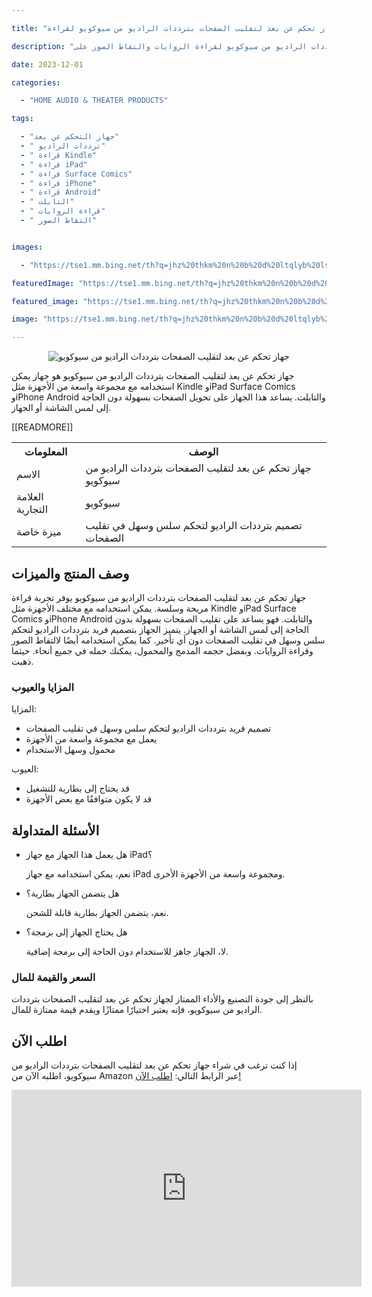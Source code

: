---
title: "جهاز تحكم عن بعد لتقليب الصفحات بترددات الراديو من سيوكويو لقراءة Kindle وiPad Surface Comics وiPhone Android والتابلت وقراءة الروايات والتقاط الصور"
description: "جهاز تحكم عن بعد لتقليب الصفحات بترددات الراديو من سيوكويو لقراءة الروايات والتقاط الصور على Kindle وiPad وSurface Comics وiPhone وAndroid والتابلت. (KODE ASIN=B08T8CZYF3, TAG=indrajaya-20)"
date: 2023-12-01
categories:
  - "HOME AUDIO & THEATER PRODUCTS"
tags:
  - "جهاز التحكم عن بعد"
  - " ترددات الراديو"
  - " قراءة Kindle"
  - " قراءة iPad"
  - " قراءة Surface Comics"
  - " قراءة iPhone"
  - " قراءة Android"
  - " التابلت"
  - " قراءة الروايات"
  - " التقاط الصور"

images:
  - "https://tse1.mm.bing.net/th?q=jhz%20thkm%20n%20b%20d%20ltqlyb%20lsfht%20btrddt%20lrdyw%20mn%20sywkwyw%20lqr%20kindle%20wipad%20surface%20comics%20wiphone%20android%20wltblt%20wqr%20lrwyt%20wltqt%20lswr%20kode%20asin%20b08t8czyf3%20tag%20indrajaya%2020"
featuredImage: "https://tse1.mm.bing.net/th?q=jhz%20thkm%20n%20b%20d%20ltqlyb%20lsfht%20btrddt%20lrdyw%20mn%20sywkwyw%20lqr%20kindle%20wipad%20surface%20comics%20wiphone%20android%20wltblt%20wqr%20lrwyt%20wltqt%20lswr%20kode%20asin%20b08t8czyf3%20tag%20indrajaya%2020"
featured_image: "https://tse1.mm.bing.net/th?q=jhz%20thkm%20n%20b%20d%20ltqlyb%20lsfht%20btrddt%20lrdyw%20mn%20sywkwyw%20lqr%20kindle%20wipad%20surface%20comics%20wiphone%20android%20wltblt%20wqr%20lrwyt%20wltqt%20lswr%20kode%20asin%20b08t8czyf3%20tag%20indrajaya%2020"
image: "https://tse1.mm.bing.net/th?q=jhz%20thkm%20n%20b%20d%20ltqlyb%20lsfht%20btrddt%20lrdyw%20mn%20sywkwyw%20lqr%20kindle%20wipad%20surface%20comics%20wiphone%20android%20wltblt%20wqr%20lrwyt%20wltqt%20lswr%20kode%20asin%20b08t8czyf3%20tag%20indrajaya%2020"
---

<center><img alt="جهاز تحكم عن بعد لتقليب الصفحات بترددات الراديو من سيوكويو" src="https://tse1.mm.bing.net/th?q=image جهاز تحكم عن بعد لتقليب الصفحات بترددات الراديو من سيوكويو لقراءة Kindle وiPad Surface Comics وiPhone Android والتابلت وقراءة الروايات والتقاط الصور (KODE ASIN=B08T8CZYF3, TAG=indrajaya-20)"/></center>

<p>جهاز تحكم عن بعد لتقليب الصفحات بترددات الراديو من سيوكويو هو جهاز يمكن استخدامه مع مجموعة واسعة من الأجهزة مثل Kindle وiPad Surface Comics وiPhone Android والتابلت. يساعد هذا الجهاز على تحويل الصفحات بسهولة دون الحاجة إلى لمس الشاشة أو الجهاز.</p>

<table>

<tr>

<th>المعلومات</th>

<th>الوصف</th>

</tr>

<tr>

<td>الاسم</td>

<td>جهاز تحكم عن بعد لتقليب الصفحات بترددات الراديو من سيوكويو</td>

</tr>

<tr>

<td>العلامة التجارية</td>

<td>سيوكويو</td>

</tr>

<tr>

<td>ميزة خاصة</td>

<td>تصميم بترددات الراديو لتحكم سلس وسهل في تقليب الصفحات</td>

</tr>

 [[READMORE]] 



</table>

<h2>وصف المنتج والميزات</h2>

<p>جهاز تحكم عن بعد لتقليب الصفحات بترددات الراديو من سيوكويو يوفر تجربة قراءة مريحة وسلسة. يمكن استخدامه مع مختلف الأجهزة مثل Kindle وiPad Surface Comics وiPhone Android والتابلت. فهو يساعد على تقليب الصفحات بسهولة بدون الحاجة إلى لمس الشاشة أو الجهاز. يتميز الجهاز بتصميم فريد بترددات الراديو لتحكم سلس وسهل في تقليب الصفحات دون أي تأخير. كما يمكن استخدامه أيضًا لالتقاط الصور وقراءة الروايات. وبفضل حجمه المدمج والمحمول، يمكنك حمله في جميع أنحاء. حيثما ذهبت.</p>

<h3>المزايا والعيوب</h3>

<p>المزايا:</p>

<ul>

<li>تصميم فريد بترددات الراديو لتحكم سلس وسهل في تقليب الصفحات</li>

<li>يعمل مع مجموعة واسعة من الأجهزة</li>

<li>محمول وسهل الاستخدام</li>

</ul>

<p>العيوب:</p>

<ul>

<li>قد يحتاج إلى بطارية للتشغيل</li>

<li>قد لا يكون متوافقًا مع بعض الأجهزة</li>

</ul>

<h2>الأسئلة المتداولة</h2>

<ul>

<li>هل يعمل هذا الجهاز مع جهاز iPad؟</li>

<p>نعم، يمكن استخدامه مع جهاز iPad ومجموعة واسعة من الأجهزة الأخرى.</p>

<li>هل يتضمن الجهاز بطارية؟</li>

<p>نعم، يتضمن الجهاز بطارية قابلة للشحن.</p>

<li>هل يحتاج الجهاز إلى برمجة؟</li>

<p>لا، الجهاز جاهز للاستخدام دون الحاجة إلى برمجة إضافية.</p>

</ul>

<h3>السعر والقيمة للمال</h3>

<p>بالنظر إلى جودة التصنيع والأداء الممتاز لجهاز تحكم عن بعد لتقليب الصفحات بترددات الراديو من سيوكويو، فإنه يعتبر اختيارًا ممتازًا ويقدم قيمة ممتازة للمال.</p>

<h2>اطلب الآن</h2>

<p>إذا كنت ترغب في شراء جهاز تحكم عن بعد لتقليب الصفحات بترددات الراديو من سيوكويو، اطلبه الآن من Amazon عبر الرابط التالي: <a href="https://www.amazon.com/dp/B08T8CZYF3/?tag=indrajaya-20">اطلب الآن!</a></p>

<iframe width="560" height="315" src="https://www.youtube.com/embed/_ruu_Or_7PM" title="جهاز تحكم عن بعد لتقليب الصفحات بترددات الراديو من سيوكويو لقراءة Kindle وIpad Surface Comics وIphone Android والتابلت وقراءة الروايات والتقاط الصور (Kode Asin=B08T8Czyf3, Tag=Indrajaya-20)" frameborder="0" allow="accelerometer; autoplay; clipboard-write; encrypted-media; gyroscope; picture-in-picture; web-share" allowfullscreen></iframe>